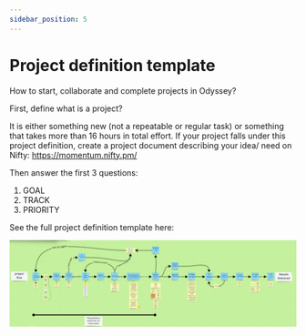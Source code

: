 ```yaml
---
sidebar_position: 5
---
```


# Project definition template

How to start, collaborate and complete projects in Odyssey?

First, define what is a project?

It is either something new (not a repeatable or regular task) or something that takes more than 16 hours in total effort. If your project falls under this project definition, create a project document describing your idea/ need on Nifty: https://momentum.nifty.pm/

Then answer the first 3 questions:
1. GOAL
2. TRACK
3. PRIORITY

See the full project definition template here: 



![Test](Screenshot%202022-09-14%20at%2017.35.14.png)
